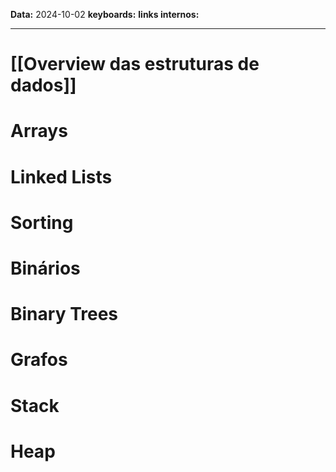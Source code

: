 
**Data:** 2024-10-02
**keyboards:** 
**links internos:** 
___

# [[Overview das estruturas de dados]]



# Arrays 



# Linked Lists



# Sorting



# Binários



# Binary Trees



# Grafos 



# Stack



# Heap



